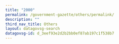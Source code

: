 ```yaml
---
title: "2000"
permalink: /government-gazette/others/permalink/
description: ""
third_nav_title: Others
layout: datagovsg-search
datagovsg-id: d_3eef93e2d2b2bb0ef87ab197c1f538b7
---
```

